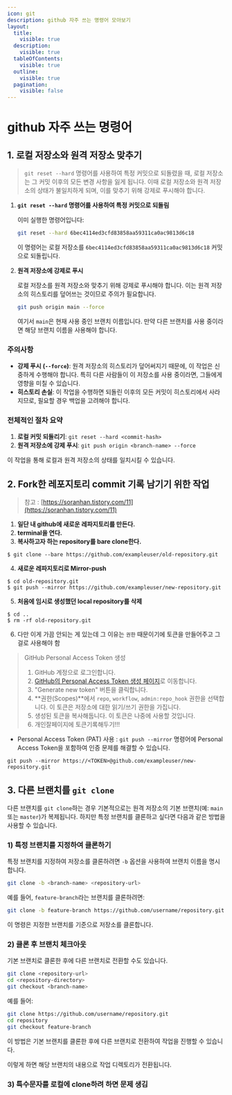```yaml
---
icon: git
description: github 자주 쓰는 명령어 모아보기
layout:
  title:
    visible: true
  description:
    visible: true
  tableOfContents:
    visible: true
  outline:
    visible: true
  pagination:
    visible: false
---
```


# github 자주 쓰는 명령어

## 1. 로컬 저장소와 원격 저장소 맞추기

> `git reset --hard` 명령어를 사용하여 특정 커밋으로 되돌렸을 때, 로컬 저장소는 그 커밋 이후의 모든 변경 사항을 잃게 됩니다. 이때 로컬 저장소와 원격 저장소의 상태가 불일치하게 되며, 이를 맞추기 위해 강제로 푸시해야 합니다.

1.  **`git reset --hard` 명령어를 사용하여 특정 커밋으로 되돌림**

    이미 실행한 명령어입니다:

    ```bash
    git reset --hard 6bec4114ed3cfd83858aa59311ca0ac9813d6c18
    ```

    이 명령어는 로컬 저장소를 `6bec4114ed3cfd83858aa59311ca0ac9813d6c18` 커밋으로 되돌립니다.
2.  **원격 저장소에 강제로 푸시**

    로컬 저장소를 원격 저장소와 맞추기 위해 강제로 푸시해야 합니다. 이는 원격 저장소의 히스토리를 덮어쓰는 것이므로 주의가 필요합니다.

    ```bash
    git push origin main --force
    ```

    여기서 `main`은 현재 사용 중인 브랜치 이름입니다. 만약 다른 브랜치를 사용 중이라면 해당 브랜치 이름을 사용해야 합니다.

### 주의사항

* **강제 푸시 (`--force`)**: 원격 저장소의 히스토리가 덮어써지기 때문에, 이 작업은 신중하게 수행해야 합니다. 특히 다른 사람들이 이 저장소를 사용 중이라면, 그들에게 영향을 미칠 수 있습니다.
* **히스토리 손실**: 이 작업을 수행하면 되돌린 이후의 모든 커밋이 히스토리에서 사라지므로, 필요할 경우 백업을 고려해야 합니다.

### 전체적인 절차 요약

1. **로컬 커밋 되돌리기**: `git reset --hard <commit-hash>`
2. **원격 저장소에 강제 푸시**: `git push origin <branch-name> --force`

이 작업을 통해 로컬과 원격 저장소의 상태를 일치시킬 수 있습니다.



## 2. Fork한 레포지토리 commit 기록 남기기 위한 작업

> 참고 : [https://soranhan.tistory.com/11](https://soranhan.tistory.com/11)

1. **일단 내 github에 새로운 레파지토리를 만든다.**
2. **terminal을 연다.**
3. **복사하고자 하는 repository를 bare clone한다.**

```
$ git clone --bare https://github.com/exampleuser/old-repository.git
```

4. **새로운 레파지토리로 Mirror-push**

```
$ cd old-repository.git
$ git push --mirror https://github.com/exampleuser/new-repository.git
```

5. **처음에 임시로 생성했던 local repository를 삭제**

```
$ cd ..
$ rm -rf old-repository.git
```

6. 다만 이게 가끔 안되는 게 있는데 그 이유는 `권한` 때문이기에 토큰을 만들어주고 그걸로 사용해야 함

> GitHub Personal Access Token 생성
>
> 1. GitHub 계정으로 로그인합니다.
> 2. [GitHub의 Personal Access Token 생성 페이지](https://github.com/settings/tokens)로 이동합니다.
> 3. "Generate new token" 버튼을 클릭합니다.
> 4. **권한(Scopes)**에서 `repo`, `workflow`, `admin:repo_hook` 권한을 선택합니다. 이 토큰은 저장소에 대한 읽기/쓰기 권한을 가집니다.
> 5. 생성된 토큰을 복사해둡니다. 이 토큰은 나중에 사용할 것입니다.
> 6. 개인잘페이지에 토큰기록해두기!!!

* Personal Access Token (PAT) 사용 : `git push --mirror` 명령어에 Personal Access Token을 포함하여 인증 문제를 해결할 수 있습니다.

```
git push --mirror https://<TOKEN>@github.com/exampleuser/new-repository.git
```

## 3. 다른 브랜치를 `git clone`

다른 브랜치를 `git clone`하는 경우 기본적으로는 원격 저장소의 기본 브랜치(예: `main` 또는 `master`)가 복제됩니다. 하지만 특정 브랜치를 클론하고 싶다면 다음과 같은 방법을 사용할 수 있습니다.



### 1) 특정 브랜치를 지정하여 클론하기

특정 브랜치를 지정하여 저장소를 클론하려면 `-b` 옵션을 사용하여 브랜치 이름을 명시합니다.

```bash
git clone -b <branch-name> <repository-url>
```

예를 들어, `feature-branch`라는 브랜치를 클론하려면:

```bash
git clone -b feature-branch https://github.com/username/repository.git
```

이 명령은 지정한 브랜치를 기준으로 저장소를 클론합니다.

### 2) 클론 후 브랜치 체크아웃

기본 브랜치로 클론한 후에 다른 브랜치로 전환할 수도 있습니다.

```bash
git clone <repository-url>
cd <repository-directory>
git checkout <branch-name>
```

예를 들어:

```bash
git clone https://github.com/username/repository.git
cd repository
git checkout feature-branch
```

이 방법은 기본 브랜치를 클론한 후에 다른 브랜치로 전환하여 작업을 진행할 수 있습니다.

이렇게 하면 해당 브랜치의 내용으로 작업 디렉토리가 전환됩니다.



### 3) 특수문자를 로컬에 clone하려 하면 문제 생김
